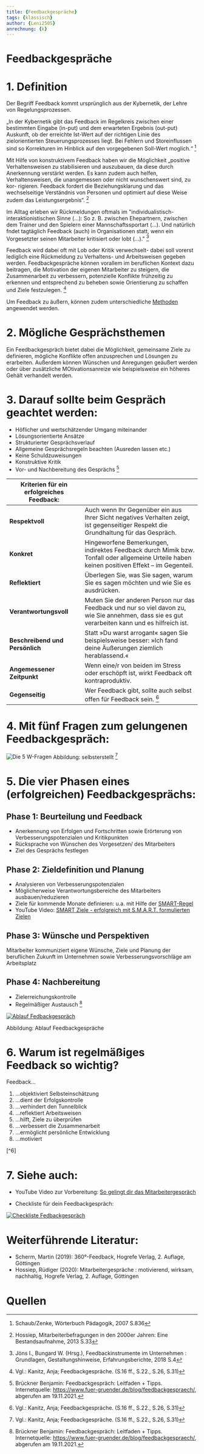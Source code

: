 ```yaml
---
title: {Feedbackgespräche}
tags: {klassisch}
author: {Leni2505}
anrechnung: {k}
---
```



# Feedbackgespräche
# 1. Definition
Der Begriff Feedback kommt ursprünglich aus der Kybernetik, der Lehre von Regelungsprozessen. 

„In der Kybernetik gibt das Feedback im Regelkreis zwischen einer bestimmten Eingabe (in-put) und dem erwarteten Ergebnis (out-put) Auskunft, ob der erreichte Ist-Wert auf der richtigen Linie des zielorientierten Steuerungsprozesses liegt. Bei Fehlern und Storeinflussen sind so Korrekturen im Hinblick auf den vorgegebenen Soll-Wert moglich.“ [^1]

Mit Hilfe von konstruktivem Feedback haben wir die Möglichkeit „positive Verhaltensweisen zu stabilisieren und auszubauen, da diese durch Anerkennung verstärkt werden. Es kann zudem auch helfen, Verhaltensweisen, die unangemessen oder nicht wunschenswert sind, zu kor- rigieren. Feedback fordert die Beziehungsklarung und das wechselseitige Verständnis von Personen und optimiert auf diese Weise zudem das Leistungsergebnis“. [^2]


Im Alltag erleben wir Rückmeldungen oftmals im "individualistisch-interaktionistischen Sinne (...): So z. B. zwischen Ehepartnern, zwischen dem Trainer und
den Spielern einer Mannschaftssportart (...).
Und natürlich fndet tagtäglich Feedback (auch) in Organisationen statt, wenn ein Vorgesetzter seinen Mitarbeiter kritisiert oder lobt (...)." [^3]

Feedback wird dabei oft mit Lob oder Kritik verwechselt- dabei soll vorerst lediglich eine Rückmeldung zu Verhaltens- und Arbeitsweisen gegeben werden.
Feedbackgespräche können vorallem im beruflichen Kontext dazu beitragen, die Motivation der eigenen Mitarbeiter zu steigern, die Zusammenarbeit zu verbessern, potenzielle Konflikte frühzeitig zu erkennen und entsprechend zu beheben sowie Orientierung zu schaffen und Ziele festzulegen. [^4]

Um Feedback zu äußern, können zudem unterschiedliche [Methoden](https://github.com/Leni2505/ManagingProjectsSuccessfully.github.io/tree/main/kb/Feedback_Methoden) angewendet werden.


# 2. Mögliche Gesprächsthemen

Ein Feedbackgespräch bietet dabei die Möglichkeit, gemeinsame Ziele zu definieren, mögliche Konflikte offen anzusprechen und Lösungen zu erarbeiten. Außerdem können Wünschen und Anregungen geäußert werden oder über zusätzliche MOtivationsanreize wie beispielsweise ein höheres Gehält verhandelt werden. 


# 3. Darauf sollte beim Gespräch geachtet werden: 

*	Höflicher und wertschätzender Umgang miteinander
*	Lösungsorientierte Ansätze
*	Strukturierter Gesprächsverlauf
*	Allgemeine Gesprächsregeln beachten (Ausreden lassen etc.)
*	Keine Schuldzuweisungen
*	Konstruktive Kritik 
*	Vor- und Nachbereitung des Gesprächs [^5]


| Kriterien für ein erfolgreiches Feedback: | | 
| -------------------- | ------------- |
| **Respektvoll**| Auch wenn Ihr Gegenüber ein aus Ihrer Sicht negatives Verhalten zeigt, ist gegenseitiger Respekt die Grundhaltung für das Gespräch.|
| **Konkret**| Hingeworfene Bemerkungen, indirektes Feedback durch Mimik bzw. Tonfall oder allgemeine Urteile haben keinen positiven Effekt – im Gegenteil.|
| **Reflektiert**| Überlegen Sie, was Sie sagen, warum Sie es sagen möchten und wie Sie es ausdrücken.|
| **Verantwortungsvoll**| Muten Sie der anderen Person nur das Feedback und nur so viel davon zu, wie Sie annehmen, dass sie es gut verarbeiten kann und es hilfreich ist.|
| **Beschreibend und Persönlich**| Statt »Du warst arrogant« sagen Sie beispielsweise besser: »Ich fand deine Äußerungen ziemlich herablassend.«|
| **Angemessener Zeitpunkt**| Wenn eine/r von beiden im Stress oder erschöpft ist, wirkt Feedback oft kontraproduktiv.|
| **Gegenseitig**| Wer Feedback gibt, sollte auch selbst offen für Feedback sein.  [^4]|


# 4. Mit fünf Fragen zum gelungenen Feedbackgespräch:

![Die 5 W-Fragen](https://user-images.githubusercontent.com/92356175/146651327-7f7e4ead-50fa-423d-9048-c1a33d8479f7.jpg)
Abbildung: selbsterstellt [^4]



# 5. Die vier Phasen eines (erfolgreichen) Feedbackgesprächs:  
## Phase 1: Beurteilung und Feedback

*	Anerkennung von Erfolgen und Fortschritten sowie Erörterung von Verbesserungspotenzialen und Kritikpunkten
*	Rücksprache von Wünschen des Vorgesetzen/ des Mitarbeiters 
*	Ziel des Gesprächs festlegen 

## Phase 2: Zieldefinition und Planung

*	Analysieren von Verbesserungspotenzialen 
*	Möglicherweise Verantwortungsbereiche des Mitarbeiters ausbauen/reduzieren 
* Ziele für kommende Monate definieren:
u.a. mit Hilfe der [SMART-Regel](https://github.com/ManagingProjectsSuccessfully/ManagingProjectsSuccessfully.github.io/blob/main/kb/SMART_Ziele.md) 
* YouTube Video: [SMART Ziele - erfolgreich mit S.M.A.R.T. formulierten Zielen](https://www.youtube.com/watch?v=_nwvWHePqUo)
 

## Phase 3: Wünsche und Perspektiven 

Mitarbeiter kommuniziert eigene Wünsche, Ziele und Planung der beruflichen Zukunft im Unternehmen sowie Verbesserungsvorschläge am Arbeitsplatz

## Phase 4: Nachbereitung

*	Zielerreichungskontrolle 
*	Regelmäßiger Austausch [^5]



[![Ablauf Fedbackgespräch](Feedbackgespräche/fbg-ablauf.jpeg)](https://karrierebibel.de/feedbackgespraech/)

Abbildung: Ablauf Feedbackgespräche



# 6. Warum ist regelmäßiges Feedback so wichtig?

Feedback...
<ol>
<li>...objektiviert Selbsteinschätzung</li>
<li>...dient der Erfolgskontrolle</li>
<li>...verhindert den Tunnelblick</li>
<li>...reflektiert Arbeitsweisen</li>
<li>...hilft, Ziele zu überprüfen</li>
<li>...verbessert die Zusammenarbeit</li>
<li>...ermöglicht persönliche Entwicklung</li>
<li>...motiviert</li> 
</ol> [^6]


# 7. Siehe auch:

  * YouTube Video zur Vorbereitung:
  [So gelingt dir das Mitarbeitergespräch](https://www.youtube.com/watch?v=uDk8fSi2OsE)

  * Checkliste für dein Feedbackgespräch:  

  [![Checkliste Fedbackgespräch](Feedbackgespräche/Mitarbeitergespraech-Checkliste-724x1024.jpeg)](https://www.karriere.at/blog/mitarbeitergespraech-checkliste.html)


# Weiterführende Literatur: 
* Scherm, Martin (2019): 360°-Feedback, Hogrefe Verlag, 2. Auflage, Göttingen
* Hossiep, Rüdiger (2020): Mitarbeitergespräche : motivierend, wirksam, nachhaltig, Hogrefe Verlag, 2. Auflage, Göttingen


# Quellen

[^1]: Schaub/Zenke, Wörterbuch Pädagogik, 2007 S.836
[^2]: Hossiep, Mitarbeiterbefragungen in den 2000er Jahren: Eine Bestandsaufnahme, 2013 S.33
[^3]: Jöns I., Bungard W. (Hrsg.), Feedbackinstrumente im Unternehmen : Grundlagen, Gestaltungshinweise, Erfahrungsberichte, 2018 S.4
[^4]: Vgl.: Kanitz, Anja; Feedbackgespräche. (S.16 ff., S.22., S.26, S.31)
[^5]: Brückner Benjamin: Feedbackgespräch: Leitfaden + Tipps. Internetquelle: https://www.fuer-gruender.de/blog/feedbackgespraech/, abgerufen am 19.11.2021.
[^6]: Mai, Jochen (2021): Feedbackgespräch: Ablauf, Vorbereitung, Tipps. Internetquelle: https://karrierebibel.de/feedbackgespraech/, abgerufen am 19.11.2021.
